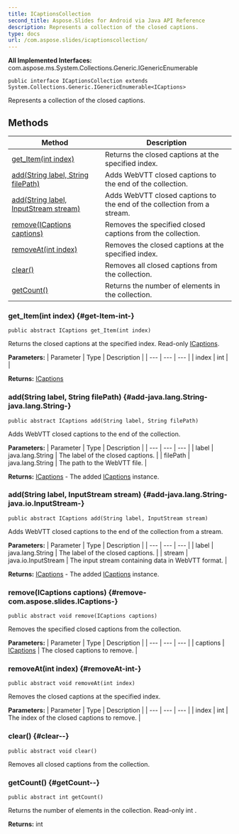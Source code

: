 ```yaml
---
title: ICaptionsCollection
second_title: Aspose.Slides for Android via Java API Reference
description: Represents a collection of the closed captions.
type: docs
url: /com.aspose.slides/icaptionscollection/
---
```

**All Implemented Interfaces:**
com.aspose.ms.System.Collections.Generic.IGenericEnumerable
```
public interface ICaptionsCollection extends System.Collections.Generic.IGenericEnumerable<ICaptions>
```

Represents a collection of the closed captions.
## Methods

| Method | Description |
| --- | --- |
| [get_Item(int index)](#get-Item-int-) | Returns the closed captions at the specified index. |
| [add(String label, String filePath)](#add-java.lang.String-java.lang.String-) | Adds WebVTT closed captions to the end of the collection. |
| [add(String label, InputStream stream)](#add-java.lang.String-java.io.InputStream-) | Adds WebVTT closed captions to the end of the collection from a stream. |
| [remove(ICaptions captions)](#remove-com.aspose.slides.ICaptions-) | Removes the specified closed captions from the collection. |
| [removeAt(int index)](#removeAt-int-) | Removes the closed captions at the specified index. |
| [clear()](#clear--) | Removes all closed captions from the collection. |
| [getCount()](#getCount--) | Returns the number of elements in the collection. |
### get_Item(int index) {#get-Item-int-}
```
public abstract ICaptions get_Item(int index)
```


Returns the closed captions at the specified index. Read-only [ICaptions](../../com.aspose.slides/icaptions).

**Parameters:**
| Parameter | Type | Description |
| --- | --- | --- |
| index | int |  |

**Returns:**
[ICaptions](../../com.aspose.slides/icaptions)
### add(String label, String filePath) {#add-java.lang.String-java.lang.String-}
```
public abstract ICaptions add(String label, String filePath)
```


Adds WebVTT closed captions to the end of the collection.

**Parameters:**
| Parameter | Type | Description |
| --- | --- | --- |
| label | java.lang.String | The label of the closed captions. |
| filePath | java.lang.String | The path to the WebVTT file. |

**Returns:**
[ICaptions](../../com.aspose.slides/icaptions) - The added [ICaptions](../../com.aspose.slides/icaptions) instance.
### add(String label, InputStream stream) {#add-java.lang.String-java.io.InputStream-}
```
public abstract ICaptions add(String label, InputStream stream)
```


Adds WebVTT closed captions to the end of the collection from a stream.

**Parameters:**
| Parameter | Type | Description |
| --- | --- | --- |
| label | java.lang.String | The label of the closed captions. |
| stream | java.io.InputStream | The input stream containing data in WebVTT format. |

**Returns:**
[ICaptions](../../com.aspose.slides/icaptions) - The added [ICaptions](../../com.aspose.slides/icaptions) instance.
### remove(ICaptions captions) {#remove-com.aspose.slides.ICaptions-}
```
public abstract void remove(ICaptions captions)
```


Removes the specified closed captions from the collection.

**Parameters:**
| Parameter | Type | Description |
| --- | --- | --- |
| captions | [ICaptions](../../com.aspose.slides/icaptions) | The closed captions to remove. |

### removeAt(int index) {#removeAt-int-}
```
public abstract void removeAt(int index)
```


Removes the closed captions at the specified index.

**Parameters:**
| Parameter | Type | Description |
| --- | --- | --- |
| index | int | The index of the closed captions to remove. |

### clear() {#clear--}
```
public abstract void clear()
```


Removes all closed captions from the collection.

### getCount() {#getCount--}
```
public abstract int getCount()
```


Returns the number of elements in the collection. Read-only  int .

**Returns:**
int
